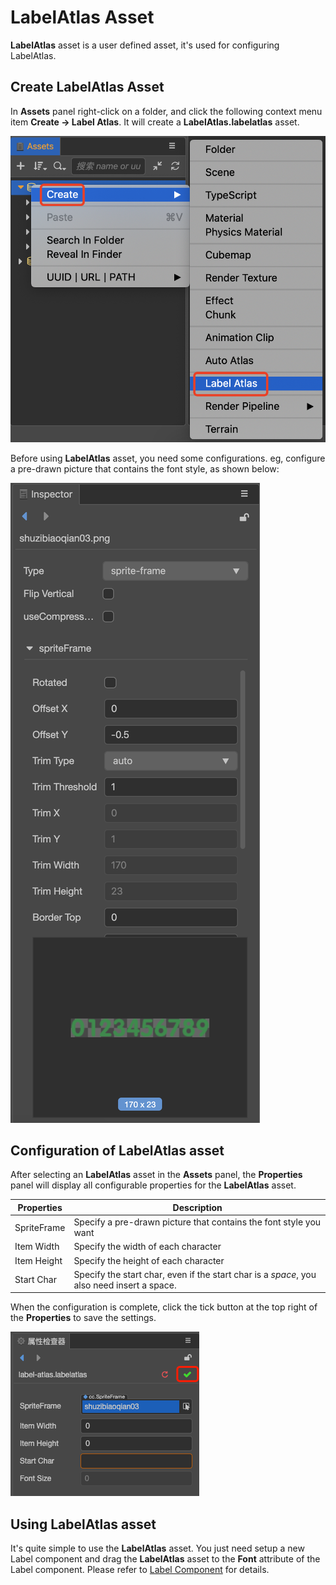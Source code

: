 # LabelAtlas Asset

**LabelAtlas** asset is a user defined asset, it's used for configuring LabelAtlas.

## Create LabelAtlas Asset

In **Assets** panel right-click on a folder, and click the following context menu item **Create -> Label Atlas**. It will create a **LabelAtlas.labelatlas** asset.

![create label atlas](label-atlas/create-label-atlas.png)

Before using **LabelAtlas** asset, you need some configurations. eg, configure a pre-drawn picture that contains the font style, as shown below:

![](label-atlas/raw_texture_file.png)

## Configuration of LabelAtlas asset

After selecting an **LabelAtlas** asset in the **Assets** panel, the **Properties** panel will display all configurable properties for the **LabelAtlas** asset.

| Properties       | Description
| --------------   | -----------
| SpriteFrame      | Specify a pre-drawn picture that contains the font style you want
| Item Width       | Specify the width of each character
| Item Height      | Specify the height of each character
| Start Char       | Specify the start char, even if the start char is a *space*, you also need insert a space. |

When the configuration is complete, click the tick button at the top right of the **Properties** to save the settings.

![save label atlas](label-atlas/save-label-atlas.png)

## Using LabelAtlas asset

It's quite simple to use the **LabelAtlas** asset. You just need setup a new Label component and drag the **LabelAtlas** asset to the **Font** attribute of the Label component. Please refer to [Label Component](../ui-system/components/editor/label.md) for details.
